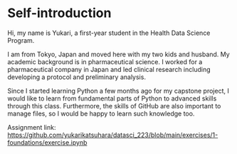# Self-introduction
Hi, my name is Yukari, a first-year student in the Health Data Science Program.

I am from Tokyo, Japan and moved here with my two kids and husband.
My academic background is in pharmaceutical science. I worked for a pharmaceutical company in Japan and led clinical research including developing a protocol and preliminary analysis.

Since I started learning Python a few months ago for my capstone project, I would like to learn from fundamental parts of Python to advanced skills through this class.
Furthermore, the skills of GitHub are also important to manage files, so I would be happy to learn such knowledge too. 

Assignment link: https://github.com/yukarikatsuhara/datasci_223/blob/main/exercises/1-foundations/exercise.ipynb
